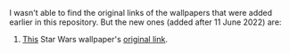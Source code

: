 I wasn't able to find the original links of the wallpapers that were added earlier in this repository.
But the new ones (added after 11 June 2022) are:

1. [This](https://github.com/tuilipshrm/wallpapers/blob/master/tfz5ewkmd2561.jpg) Star Wars wallpaper's [original link](https://i.redd.it/tfz5ewkmd2561.jpg).

